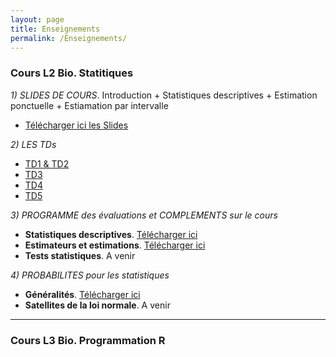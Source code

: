 ```yaml
---
layout: page
title: Enseignements
permalink: /Enseignements/
---
```



### Cours L2 Bio. Statitiques

*1) SLIDES DE COURS*.  Introduction + Statistiques descriptives + Estimation ponctuelle + Estiamation par intervalle

- [Télécharger ici les Slides](./Publications/MSV31_cours.pdf)


*2) LES TDs*

- [TD1 & TD2](./Publications/MSV31_TD1.pdf)
- [TD3](./Publications/MSV31_TD3.pdf)
- [TD4](./Publications/MSV31_TD4.pdf)
- [TD5](./Publications/MSV31_TD5.pdf)

*3)  PROGRAMME des évaluations et COMPLEMENTS sur le cours*

- **Statistiques descriptives**. [Télécharger ici](./Publications/Stat_descriptives.pdf) 
- **Estimateurs et estimations**. [Télécharger ici](./Publications/Estimation.pdf)
- **Tests statistiques**. A venir

*4) PROBABILITES pour les statistiques*

- **Généralités**. [Télécharger ici](./Publications/Rappels_probabilites.pdf) 
- **Satellites de la loi normale**. A venir


---

### Cours L3 Bio. Programmation R



